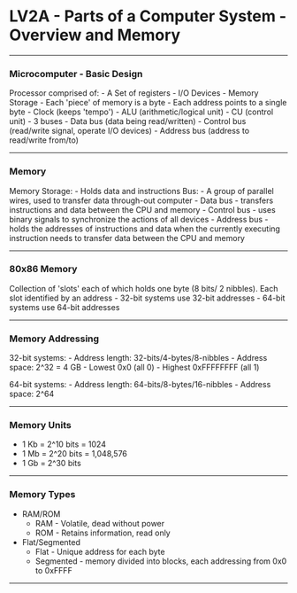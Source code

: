# LV2A - Parts of a Computer System - Overview and Memory
---
### Microcomputer - Basic Design
Processor comprised of:
    - A Set of registers
    - I/O Devices
    - Memory Storage
        - Each 'piece' of memory is a byte
        - Each address points to a single byte
    - Clock (keeps 'tempo')
    - ALU (arithmetic/logical unit)
    - CU (control unit)
    - 3 buses
        - Data bus (data being read/written)
        - Control bus (read/write signal, operate I/O devices)
        - Address bus (address to read/write from/to)

---
### Memory

Memory Storage:
    - Holds data and instructions
Bus:
    - A group of parallel wires, used to transfer data through-out computer
    - Data bus - transfers instructions and data between the CPU and memory 
    - Control bus - uses binary signals to synchronize the actions of all devices
    - Address bus - holds the addresses of instructions and data when the currently executing instruction needs to transfer data between the CPU and memory

---
### 80x86 Memory

Collection of 'slots' each of which holds one byte (8 bits/ 2 nibbles).
Each slot identified by an address
    - 32-bit systems use 32-bit addresses
    - 64-bit systems use 64-bit addresses

---
### Memory Addressing

32-bit systems:
    - Address length: 32-bits/4-bytes/8-nibbles
    - Address space: 2^32 = 4 GB
    - Lowest 0x0 (all 0)
    - Highest 0xFFFFFFFF (all 1)

64-bit systems:
    - Address length: 64-bits/8-bytes/16-nibbles
    - Address space: 2^64

---
### Memory Units

- 1 Kb = 2^10 bits = 1024
- 1 Mb = 2^20 bits = 1,048,576
- 1 Gb = 2^30 bits

---
### Memory Types 

- RAM/ROM
    - RAM - Volatile, dead without power
    - ROM - Retains information, read only
- Flat/Segmented
    - Flat - Unique address for each byte
    - Segmented - memory divided into blocks, each addressing from 0x0 to 0xFFFF

---
